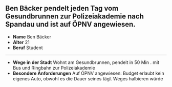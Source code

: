 ## Ben Bäcker pendelt jeden Tag vom Gesundbrunnen zur Polizeiakademie nach Spandau und ist auf ÖPNV angewiesen.

* **Name** Ben Bäcker
* **Alter** 21
* **Beruf** Student

---

* **Wege in der Stadt** Wohnt am <span class="marker-label" id="marker-label-whitespot-persona-ben">Gesundbrunnen</span>, pendelt in 50 Min
. mit Bus und Ringbahn zur <span class="marker-label" id="marker-label-whitespot-ben-target">Polizeiakademie</span>
* **Besondere Anforderungen** Auf ÖPNV angewiesen: Budget erlaubt kein eigenes Auto, obwohl es die Dauer seines tägl. Weges halbieren würde
